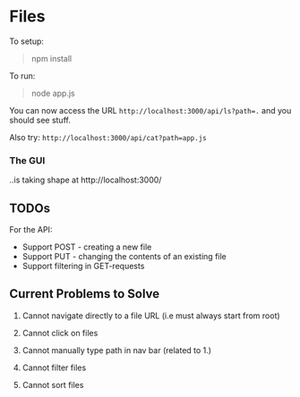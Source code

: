 # Files #

To setup:
> npm install

To run:
> node app.js

You can now access the URL `http://localhost:3000/api/ls?path=.` and you should see stuff.

Also try:
`http://localhost:3000/api/cat?path=app.js`

### The GUI
..is taking shape at http://localhost:3000/

## TODOs ##

For the API:
* Support POST - creating a new file
* Support PUT - changing the contents of an existing file
* Support filtering in GET-requests

## Current Problems to Solve ##

1. Cannot navigate directly to a file URL (i.e must always start from root)

2. Cannot click on files

3. Cannot manually type path in nav bar (related to 1.)

4. Cannot filter files

5. Cannot sort files